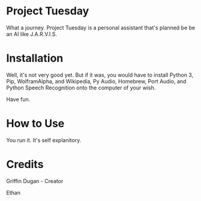 # Project Tuesday

What a journey. Project Tuesday is a personal assistant that's planned be be an AI like J.A.R.V.I.S.

# Installation

Well, it's not very good yet. But if it was, you would have to install Python 3, Pip, WolframAlpha, and Wikipedia, Py Audio, Homebrew, Port Audio, and Python Speech Recognition onto the computer of your wish.

Have fun.

# How to Use

You run it. It's self explanitory.

# Credits

Griffin Dugan - Creator

Ethan 
